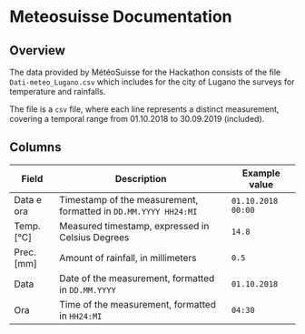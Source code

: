 # Meteosuisse Documentation

## Overview 

The data provided by MétéoSuisse for the Hackathon consists of the file `Dati-meteo_Lugano.csv` which includes for the city of Lugano the surveys for temperature and rainfalls.

The file is a `csv` file, where each line represents a distinct measurement, covering a temporal range from 01.10.2018 to 30.09.2019 (included).

## Columns

| Field | Description | Example value |
| ----- | ----------- | ------------- |
| Data e ora | Timestamp of the measurement, formatted in `DD.MM.YYYY HH24:MI` | `01.10.2018 00:00`|
| Temp. \[°C\] | Measured timestamp, expressed in Celsius Degrees | `14.8` |
| Prec. \[mm\]| Amount of rainfall, in millimeters | `0.5` |
| Data | Date of the measurement, formatted in `DD.MM.YYYY` | `01.10.2018` |
| Ora | Time of the measurement, formatted in `HH24:MI` | `04:30` |
